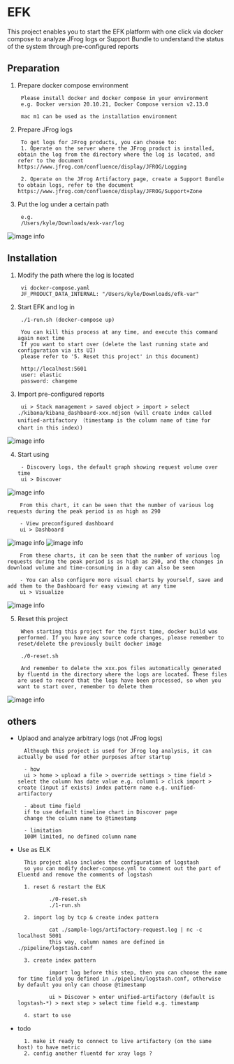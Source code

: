 

# EFK

This project enables you to start the EFK platform with one click via docker compose to analyze JFrog logs or Support Bundle to understand the status of the system through pre-configured reports

## Preparation

1. Prepare docker compose environment

        Please install docker and docker compose in your environment
        e.g. Docker version 20.10.21, Docker Compose version v2.13.0

        mac m1 can be used as the installation environment

2. Prepare JFrog logs

        To get logs for JFrog products, you can choose to:
        1. Operate on the server where the JFrog product is installed, obtain the log from the directory where the log is located, and refer to the document https://www.jfrog.com/confluence/display/JFROG/Logging
        
        2. Operate on the JFrog Artifactory page, create a Support Bundle to obtain logs, refer to the document https://www.jfrog.com/confluence/display/JFROG/Support+Zone


3. Put the log under a certain path

        e.g. 
        /Users/kyle/Downloads/exk-var/log

![image info](./images/01-logpath.png)

## Installation

1. Modify the path where the log is located

        vi docker-compose.yaml
        JF_PRODUCT_DATA_INTERNAL: "/Users/kyle/Downloads/efk-var"

2. Start EFK and log in

        ./1-run.sh (docker-compose up)
        
        You can kill this process at any time, and execute this command again next time
        If you want to start over (delete the last running state and configuration via its UI)
        please refer to '5. Reset this project' in this document)

        http://localhost:5601
        user: elastic
        password: changeme

3. Import pre-configured reports

        ui > Stack management > saved object > import > select ./kibana/kibana_dashboard-xxx.ndjson (will create index called unified-artifactory （timestamp is the column name of time for chart in this index）)

![image info](./images/02-import.png)

4. Start using

        - Discovery logs, the default graph showing request volume over time
        ui > Discover

![image info](./images/03-discover.png)

        From this chart, it can be seen that the number of various log requests during the peak period is as high as 290

        - View preconfigured dashboard
        ui > Dashboard

![image info](./images/04-dashboard.png)
![image info](./images/05-dashboard.png)

        From these charts, it can be seen that the number of various log requests during the peak period is as high as 290, and the changes in download volume and time-consuming in a day can also be seen

        - You can also configure more visual charts by yourself, save and add them to the Dashboard for easy viewing at any time
        ui > Visualize

![image info](./images/06-visualize.png)

5. Reset this project

        When starting this project for the first time, docker build was performed. If you have any source code changes, please remember to reset/delete the previously built docker image

        ./0-reset.sh

        And remember to delete the xxx.pos files automatically generated by fluentd in the directory where the logs are located. These files are used to record that the logs have been processed, so when you want to start over, remember to delete them

![image info](./images/07-delete.png)        

## others

- Uplaod and analyze arbitrary logs (not JFrog logs)

        Although this project is used for JFrog log analysis, it can actually be used for other purposes after startup

        - how
        ui > home > upload a file > override settings > time field > select the column has date value e.g. column1 > click import > create (input if exists) index pattern name e.g. unified-artifactory

        - about time field
        if to use default timeline chart in Discover page 
        change the column name to @timestamp

        - limitation
        100M limited, no defined column name

- Use as ELK

        This project also includes the configuration of logstash
        so you can modify docker-compose.yml to comment out the part of Eluentd and remove the comments of logstash
        
        1. reset & restart the ELK

                ./0-reset.sh
                ./1-run.sh

        2. import log by tcp & create index pattern
                
                cat ./sample-logs/artifactory-request.log | nc -c localhost 5001
                this way, column names are defined in ./pipeline/logstash.conf

        3. create index pattern

                import log before this step, then you can choose the name for time field you defined in ./pipeline/logstash.conf, otherwise by default you only can choose @timestamp

                ui > Discover > enter unified-artifactory (default is logstash-*) > next step > select time field e.g. timestamp
                
        4. start to use

- todo

        1. make it ready to connect to live artifactory (on the same host) to have metric
        2. config another fluentd for xray logs ? 

        



